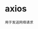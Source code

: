 <!--
 * @Author: your name
 * @Date: 2021-04-16 00:43:35
 * @LastEditTime: 2021-04-16 00:43:35
 * @LastEditors: Please set LastEditors
 * @Description: In User Settings Edit
 * @FilePath: \site\前端学习\笔记\包管理器\常见的库.md
-->
# axios
    用于发送网络请求
